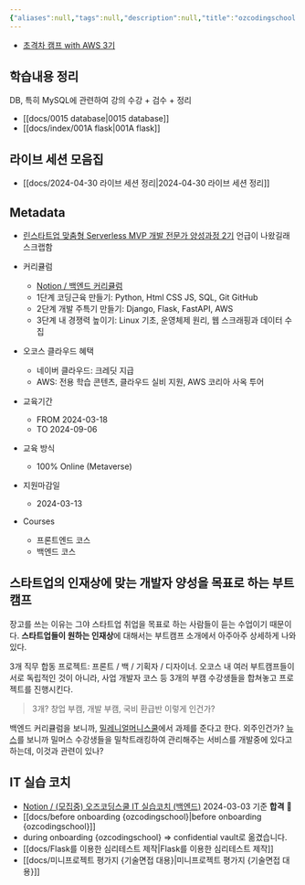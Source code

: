 ```yaml
---
{"aliases":null,"tags":null,"description":null,"title":"ozcodingschool startupcamp 스타트업 웹 개발 초격차 캠프 with AWS 3기","created":"2024-03-03T21:00:13","updated":"2024-11-22T22:32:30","dg-publish":true,"permalink":"/docs/ozcodingschool startupcamp 스타트업 웹 개발 초격차 캠프 with AWS 3기/","dgPassFrontmatter":true}
---
```


- [초격차 캠프 with AWS 3기](https://ozcodingschool.com/ozcoding/startupcamp)

## 학습내용 정리

DB, 특히 MySQL에 관련하여 강의 수강 + 검수 + 정리

- [[docs/0015 database\|0015 database]]
- [[docs/index/001A flask\|001A flask]]

## 라이브 세션 모음집

- [[docs/2024-04-30 라이브 세션 정리\|2024-04-30 라이브 세션 정리]]

## Metadata

- [린스타트업 맞춤형 Serverless MVP 개발 전문가 양성과정 2기](https://boottent.sayun.studio/camps/ozcodingschool-mvp_20230328113923) 언급이 나왔길래 스크랩함

- 커리큘럼
	- [Notion / 백엔드 커리큘럼](https://legend-palm-1f1.notion.site/7c7ff0f12b58487ebb0eea0c89c206ce)
	- 1단계 코딩근육 만들기: Python, Html CSS JS, SQL, Git GitHub
	- 2단계 개발 주특기 만들기: Django, Flask, FastAPI, AWS
	- 3단계 내 경쟁력 높이기: Linux 기초, 운영체제 원리, 웹 스크래핑과 데이터 수집
-  오코스 클라우드 혜택
	- 네이버 클라우드: 크레딧 지급
	- AWS: 전용 학습 콘텐츠, 클라우드 실비 지원, AWS 코리아 사옥 투어
- 교육기간
	- FROM 2024-03-18
	- TO 2024-09-06
- 교육 방식
	- 100% Online (Metaverse)
- 지원마감일
	- 2024-03-13
- Courses
	- 프론트엔드 코스
	- 백엔드 코스

## 스타트업의 인재상에 맞는 개발자 양성을 목표로 하는 부트캠프

장고를 쓰는 이유는 그야 스타트업 취업을 목표로 하는 사람들이 듣는 수업이기 때문이다. **스타트업들이 원하는 인재상**에 대해서는 부트캠프 소개에서 아주아주 상세하게 나와있다.

3개 직무 합동 프로젝트: 프론트 / 백 / 기획자 / 디자이너. 오코스 내 여러 부트캠프들이 서로 독립적인 것이 아니라, 사업 개발자 코스 등 3개의 부캠 수강생들을 합쳐놓고 프로젝트를 진행시킨다.

> 3개? 창업 부캠, 개발 부캠, 국비 환급반 이렇게 인건가?

백엔드 커리큘럼을 보니까, [밀레니얼머니스쿨](https://millmus.com)에서 과제를 준다고 한다. 외주인건가? [뉴스](https://magazine.hankyung.com/job-joy/article/202303073524d)를 보니까 밀머스 수강생들을 밀착트래킹하여 관리해주는 서비스를 개발중에 있다고 하는데, 이것과 관련이 있나?

## IT 실습 코치

- [Notion / (모집중) 오즈코딩스쿨 IT 실습코치 (백엔드)](https://legend-palm-1f1.notion.site/IT-1dabafa389d64db681ec2537ad8a49ef) 2024-03-03 기준 **합격** 💫
- [[docs/before onboarding {ozcodingschool}\|before onboarding {ozcodingschool}]]
- during onboarding {ozcodingschool} => confidential vault로 옮겼습니다.
- [[docs/Flask를 이용한 심리테스트 제작\|Flask를 이용한 심리테스트 제작]]
- [[docs/미니프로젝트 평가지 {기술면접 대용}\|미니프로젝트 평가지 {기술면접 대용}]]
